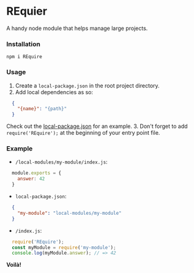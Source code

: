 # REquier
A handy node module that helps manage large projects.

### Installation
`npm i REquire`

### Usage
1. Create a `local-package.json` in the root project directory.
2. Add local dependencies as so:
```json
  {
    "{name}": "{path}"
  }
```
Check out the [local-package.json](local-package.json) for an example.
3. Don't forget to add `require('REquire');` at the beginning of your entry point file.


### Example
* `/local-modules/my-module/index.js`:

```js
  module.exports = {
    answer: 42
  }
```
* `local-package.json`:

```json
  {
    "my-module": "local-modules/my-module"
  }
```
* `/index.js`:

```js
  require('REquire');
  const myModule = require('my-module');
  console.log(myModule.answer); // => 42
```

__Voilà!__
